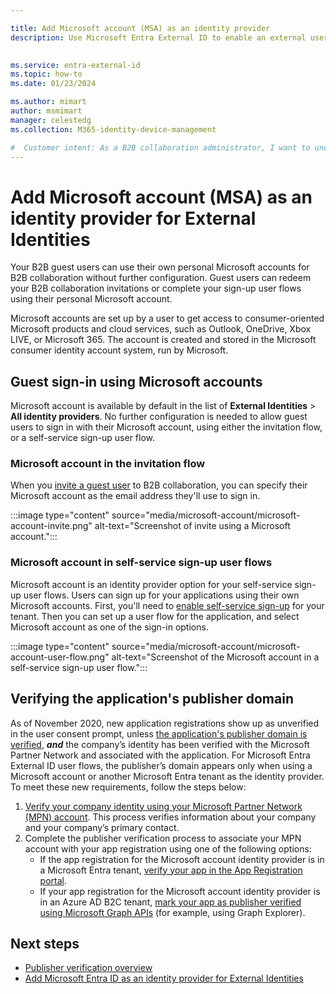 ```yaml
---

title: Add Microsoft account (MSA) as an identity provider
description: Use Microsoft Entra External ID to enable an external user (guest) to sign in to your Microsoft Entra apps with their Microsoft account (MSA).

 
ms.service: entra-external-id
ms.topic: how-to
ms.date: 01/23/2024

ms.author: mimart
author: msmimart
manager: celestedg
ms.collection: M365-identity-device-management

#  Customer intent: As a B2B collaboration administrator, I want to understand the built-in capability for using Microsoft account (MSA) as an identity provider for External Identities, so that guest users can use their personal Microsoft accounts to sign in without additional configuration.
---
```


# Add Microsoft account (MSA) as an identity provider for External Identities

Your B2B guest users can use their own personal Microsoft accounts for B2B collaboration without further configuration. Guest users can redeem your B2B collaboration invitations or complete your sign-up user flows using their personal Microsoft account.

Microsoft accounts are set up by a user to get access to consumer-oriented Microsoft products and cloud services, such as Outlook, OneDrive, Xbox LIVE, or Microsoft 365. The account is created and stored in the Microsoft consumer identity account system, run by Microsoft.

## Guest sign-in using Microsoft accounts

Microsoft account is available by default in the list of **External Identities** > **All identity providers**. No further configuration is needed to allow guest users to sign in with their Microsoft account, using either the invitation flow, or a self-service sign-up user flow.

### Microsoft account in the invitation flow

When you [invite a guest user](add-users-administrator.yml) to B2B collaboration, you can specify their Microsoft account as the email address they'll use to sign in.

:::image type="content" source="media/microsoft-account/microsoft-account-invite.png" alt-text="Screenshot of invite using a Microsoft account.":::

### Microsoft account in self-service sign-up user flows

Microsoft account is an identity provider option for your self-service sign-up user flows. Users can sign up for your applications using their own Microsoft accounts. First, you'll need to [enable self-service sign-up](self-service-sign-up-user-flow.md) for your tenant. Then you can set up a user flow for the application, and select Microsoft account as one of the sign-in options.

:::image type="content" source="media/microsoft-account/microsoft-account-user-flow.png" alt-text="Screenshot of the Microsoft account in a self-service sign-up user flow.":::

## Verifying the application's publisher domain
As of November 2020, new application registrations show up as unverified in the user consent prompt, unless [the application's publisher domain is verified](~/identity-platform/howto-configure-publisher-domain.md), ***and*** the company’s identity has been verified with the Microsoft Partner Network and associated with the application.  For Microsoft Entra External ID user flows, the publisher’s domain appears only when using a Microsoft account or another Microsoft Entra tenant as the identity provider. To meet these new requirements, follow the steps below:

1. [Verify your company identity using your Microsoft Partner Network (MPN) account](/partner-center/verification-responses). This process verifies information about your company and your company’s primary contact.
1. Complete the publisher verification process to associate your MPN account with your app registration using one of the following options:
   - If the app registration for the Microsoft account identity provider is in a Microsoft Entra tenant, [verify your app in the App Registration portal](~/identity-platform/mark-app-as-publisher-verified.md).
   - If your app registration for the Microsoft account identity provider is in an Azure AD B2C tenant, [mark your app as publisher verified using Microsoft Graph APIs](~/identity-platform/troubleshoot-publisher-verification.md#making-microsoft-graph-api-calls) (for example, using Graph Explorer).

## Next steps

- [Publisher verification overview](~/identity-platform/publisher-verification-overview.md)
- [Add Microsoft Entra ID as an identity provider for External Identities](default-account.md)
